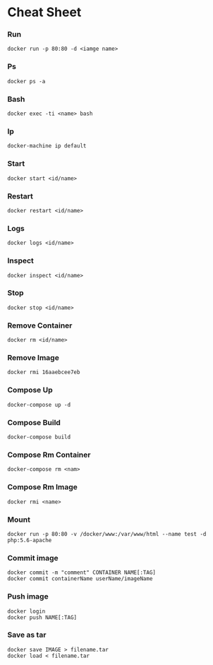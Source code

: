 # Cheat Sheet

### Run 
```
docker run -p 80:80 -d <iamge name>
```

### Ps 

````
docker ps -a
````

### Bash

```
docker exec -ti <name> bash
```

### Ip
```
docker-machine ip default
```

### Start
```
docker start <id/name>
```

### Restart
```
docker restart <id/name>
```

### Logs
```
docker logs <id/name>
```

### Inspect
```
docker inspect <id/name>
```

### Stop
```
docker stop <id/name>
```

###  Remove Container
````
docker rm <id/name>
````

###  Remove Image
```
docker rmi 16aaebcee7eb
```

### Compose Up
``` 
docker-compose up -d
```

### Compose Build
```
docker-compose build
```

### Compose Rm Container
```
docker-compose rm <nam>
```

### Compose Rm Image
```
docker rmi <name>
```

### Mount
```
docker run -p 80:80 -v /docker/www:/var/www/html --name test -d php:5.6-apache
```

### Commit image
```
docker commit -m "comment" CONTAINER NAME[:TAG]
docker commit containerName userName/imageName
```

### Push image
```
docker login
docker push NAME[:TAG]
```

### Save as tar
```
docker save IMAGE > filename.tar
docker load < filename.tar
```
